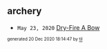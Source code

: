 ## archery


* <code>May 23, 2020</code> [Dry-Fire A Bow](2020-05-23T17-06-09-dry-fire-a-bow.md)

<sup><sub>generated 20 Dec 2020 18:14:47 by <a href='https://github.com/senorprogrammer/til'>til</a></sub></sup>
